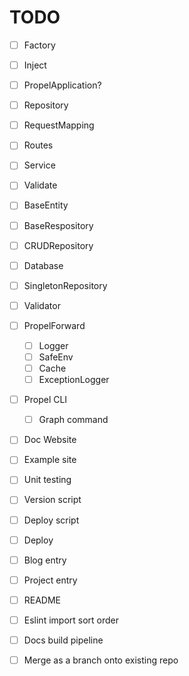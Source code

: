 # TODO

- [ ] Factory
- [ ] Inject
- [ ] PropelApplication?
- [ ] Repository
- [ ] RequestMapping
- [ ] Routes
- [ ] Service
- [ ] Validate

- [ ] BaseEntity
- [ ] BaseRespository
- [ ] CRUDRepository
- [ ] Database
- [ ] SingletonRepository
- [ ] Validator

- [ ] PropelForward
    - [ ] Logger
    - [ ] SafeEnv
    - [ ] Cache
    - [ ] ExceptionLogger

- [ ] Propel CLI
    - [ ] Graph command

- [ ] Doc Website

- [ ] Example site

- [ ] Unit testing

- [ ] Version script
- [ ] Deploy script
- [ ] Deploy
- [ ] Blog entry
- [ ] Project entry
- [ ] README
- [ ] Eslint import sort order
- [ ] Docs build pipeline
- [ ] Merge as a branch onto existing repo